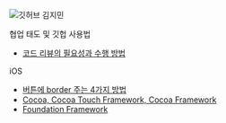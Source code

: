 ![깃허브 김지민](https://user-images.githubusercontent.com/61109660/160546869-3268fb26-64be-481b-83c1-b43aab0ed0c4.png)
</br>

협업 태도 및 깃헙 사용법

- [코드 리뷰의 필요성과 수행 방법](https://ayezducourage.tistory.com/207)

iOS

- [버튼에 border 주는 4가지 방법](https://ayezducourage.tistory.com/194)
- [Cocoa, Cocoa Touch Framework, Cocoa Framework](https://ayezducourage.tistory.com/223)
- [Foundation Framework](https://ayezducourage.tistory.com/224)
